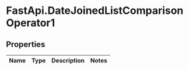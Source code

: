 # FastApi.DateJoinedListComparisonOperator1

## Properties
Name | Type | Description | Notes
------------ | ------------- | ------------- | -------------
